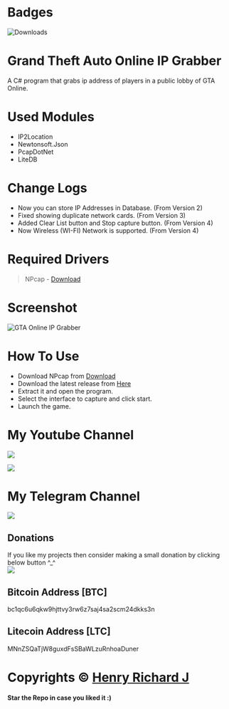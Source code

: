 # Badges

![Downloads](https://img.shields.io/github/downloads/henry-richard7/Grand-Theft-Auto-Online-IP-Grabber/total.svg?style=for-the-badge&logo=github)

# Grand Theft Auto Online IP Grabber

A C# program that grabs ip address of players in a public lobby of GTA Online.

# Used Modules

- IP2Location
- Newtonsoft.Json
- PcapDotNet
- LiteDB

# Change Logs

- Now you can store IP Addresses in Database. (From Version 2)
- Fixed showing duplicate network cards. (From Version 3)
- Added Clear List button and Stop capture button. (From Version 4)
- Now Wireless (WI-FI) Network is supported. (From Version 4)

# Required Drivers

> NPcap - [Download](https://npcap.com/)

# Screenshot

![GTA Online IP Grabber](https://user-images.githubusercontent.com/68910039/155161201-46c116dd-e78d-4c9b-83c7-3daa582c3b95.png)

# How To Use

- Download NPcap from [Download](https://npcap.com/)
- Download the latest release from [Here](https://github.com/henry-richard7/Grand-Theft-Auto-Online-IP-Grabber/releases)
- Extract it and open the program.
- Select the interface to capture and click start.
- Launch the game.

# My Youtube Channel

[![](https://img.shields.io/badge/Subscribe-red?style=for-the-badge&logo=YouTube)](https://www.youtube.com/channel/UCVGasc5jr45eZUpZNHvbtWQ)

[![](https://img.shields.io/youtube/channel/subscribers/UCVGasc5jr45eZUpZNHvbtWQ?style=social)](https://www.youtube.com/channel/UCVGasc5jr45eZUpZNHvbtWQ)

# My Telegram Channel

[![](https://img.shields.io/badge/Telegram-Join%20Now-blue?style=for-the-badge&logo=Telegram)](https://t.me/cracked4free)

## Donations

If you like my projects then consider making a small donation by clicking below button ^\_^
<br/>
[![](https://img.shields.io/badge/Donate-Paypal-blue?style=for-the-badge&logo=paypal)](https://www.paypal.com/paypalme/henryrics)

## Bitcoin Address [BTC]

bc1qc6u6qkw9hjttvy3rw6z7saj4sa2scm24dkks3n

## Litecoin Address [LTC]

MNnZSQaTjW8guxdFsSBaWLzuRnhoaDuner

# Copyrights © [Henry Richard J](https://github.com/henry-richard7)

#### Star the Repo in case you liked it :)
